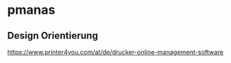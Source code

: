 # pmanas

## Design Orientierung
https://www.printer4you.com/at/de/drucker-online-management-software
